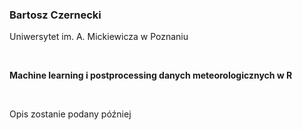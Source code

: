 <!--html_preserve-->
<span>
<h3>
Bartosz Czernecki
</h3>
<p>
Uniwersytet im. A. Mickiewicza w Poznaniu
</p>
<br/>
<p>
<strong>Machine learning i postprocessing danych meteorologicznych w
R</strong>
</p>
<br/>
<p>
Opis zostanie podany później
</p>
</span><!--/html_preserve-->

